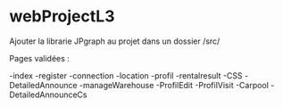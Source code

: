 # webProjectL3

Ajouter la librarie JPgraph au projet dans un dossier /src/

Pages validées :

-index
-register
-connection
-location
-profil 
-rentalresult
-CSS
-DetailedAnnounce
-manageWarehouse
-ProfilEdit
-ProfilVisit
-Carpool
-DetailedAnnounceCs
